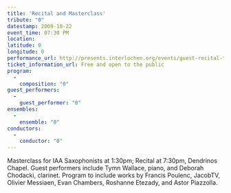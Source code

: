 ```yaml
---
title: 'Recital and Masterclass'
tribute: "0"
datestamp: 2009-10-22
event_time: 07:30 PM
location: 
latitude: 0
longitude: 0
performance_url: http://presents.interlochen.org/events/guest-recital-timothy-mcallister-saxophone
ticket_information_url: Free and open to the public
program: 
  -
    composition: "0"
guest_performers: 
  -
    guest_performer: "0"
ensembles: 
  -
    ensemble: "0"
conductors: 
  -
    conductor: "0"
---
```

Masterclass for IAA Saxophonists at 1:30pm; Recital at 7:30pm, Dendrinos Chapel.  Guest performers include Tymn Wallace, piano, and Deborah Chodacki, clarinet.  Program to include works by Francis Poulenc, JacobTV, Olivier Messiaen, Evan Chambers, Roshanne Etezady, and Astor Piazzolla.